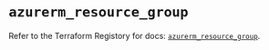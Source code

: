 # `azurerm_resource_group`

Refer to the Terraform Registory for docs: [`azurerm_resource_group`](https://www.terraform.io/docs/providers/azurerm/r/resource_group).
